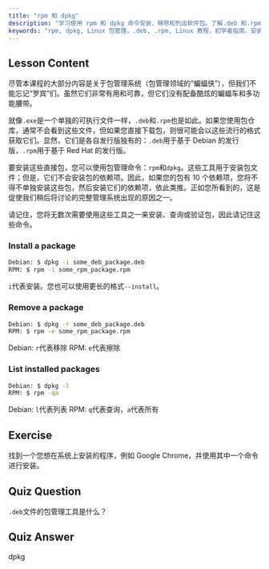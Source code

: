 ```yaml
---
title: "rpm 和 dpkg"
description: "学习使用 rpm 和 dpkg 命令安装、移除和列出软件包。了解.deb 和.rpm 文件的直接包管理。开始您的 Linux 之旅！"
keywords: "rpm, dpkg, Linux 包管理，.deb, .rpm, Linux 教程，初学者指南，安装包"
---
```


## Lesson Content

尽管本课程的大部分内容是关于包管理系统（包管理领域的“蝙蝠侠”），但我们不能忘记“罗宾”们。虽然它们非常有用和可靠，但它们没有配备酷炫的蝙蝠车和多功能腰带。

就像`.exe`是一个单独的可执行文件一样，`.deb`和`.rpm`也是如此。如果您使用包仓库，通常不会看到这些文件，但如果您直接下载包，则很可能会以这些流行的格式获取它们。显然，它们是各自发行版独有的：`.deb`用于基于 Debian 的发行版，`.rpm`用于基于 Red Hat 的发行版。

要安装这些直接包，您可以使用包管理命令：`rpm`和`dpkg`。这些工具用于安装包文件；但是，它们不会安装包的依赖项。因此，如果您的包有 10 个依赖项，您将不得不单独安装这些包，然后安装它们的依赖项，依此类推。正如您所看到的，这是促使我们稍后将讨论的完整管理系统出现的原因之一。

请记住，您将无数次需要使用这些工具之一来安装、查询或验证包，因此请记住这些命令。

### Install a package

```bash
Debian: $ dpkg -i some_deb_package.deb
RPM: $ rpm -i some_rpm_package.rpm
```

`i`代表安装。您也可以使用更长的格式`--install`。

### Remove a package

```bash
Debian: $ dpkg -r some_deb_package.deb
RPM: $ rpm -e some_rpm_package.rpm
```

Debian: `r`代表移除
RPM: `e`代表擦除

### List installed packages

```bash
Debian: $ dpkg -l
RPM: $ rpm -qa
```

Debian: `l`代表列表
RPM: `q`代表查询，`a`代表所有

## Exercise

找到一个您想在系统上安装的程序，例如 Google Chrome，并使用其中一个命令进行安装。

## Quiz Question

`.deb`文件的包管理工具是什么？

## Quiz Answer

dpkg
